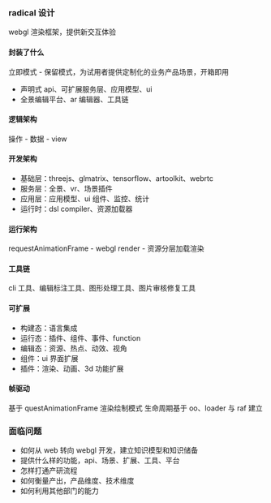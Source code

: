 ### radical 设计
webgl 渲染框架，提供新交互体验

#### 封装了什么
立即模式 - 保留模式，为试用者提供定制化的业务产品场景，开箱即用
- 声明式 api、可扩展服务层、应用模型、ui
- 全景编辑平台、ar 编辑器、工具链

#### 逻辑架构
操作 - 数据 - view

#### 开发架构
- 基础层：threejs、glmatrix、tensorflow、artoolkit、webrtc
- 服务层：全景、vr、场景插件
- 应用层：应用模型、ui 组件、监控、统计
- 运行时：dsl compiler、资源加载器

#### 运行架构
requestAnimationFrame - webgl render - 资源分层加载渲染

#### 工具链
cli 工具、编辑标注工具、图形处理工具、图片审核修复工具

#### 可扩展
- 构建态：语言集成
- 运行态：插件、组件、事件、function
- 编辑态：资源、热点、动效、视角
- 组件：ui 界面扩展
- 插件：渲染、动画、3d 功能扩展

#### 帧驱动
基于 questAnimationFrame 渲染绘制模式
生命周期基于 oo、loader 与 raf 建立


### 面临问题
- 如何从 web 转向 webgl 开发，建立知识模型和知识储备
- 提供什么样的功能，api、场景、扩展、工具、平台
- 怎样打通产研流程
- 如何衡量产出，产品维度、技术维度
- 如何利用其他部门的能力
